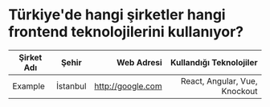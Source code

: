 # Türkiye'de hangi şirketler hangi frontend teknolojilerini kullanıyor?

| Şirket Adı        | Şehir            | Web Adresi           | Kullandığı Teknolojiler                            |
| ------------------|:----------------:| --------------------:| --------------------------------------------------:|
| Example           | İstanbul         | http://google.com    | React, Angular, Vue, Knockout                      |
